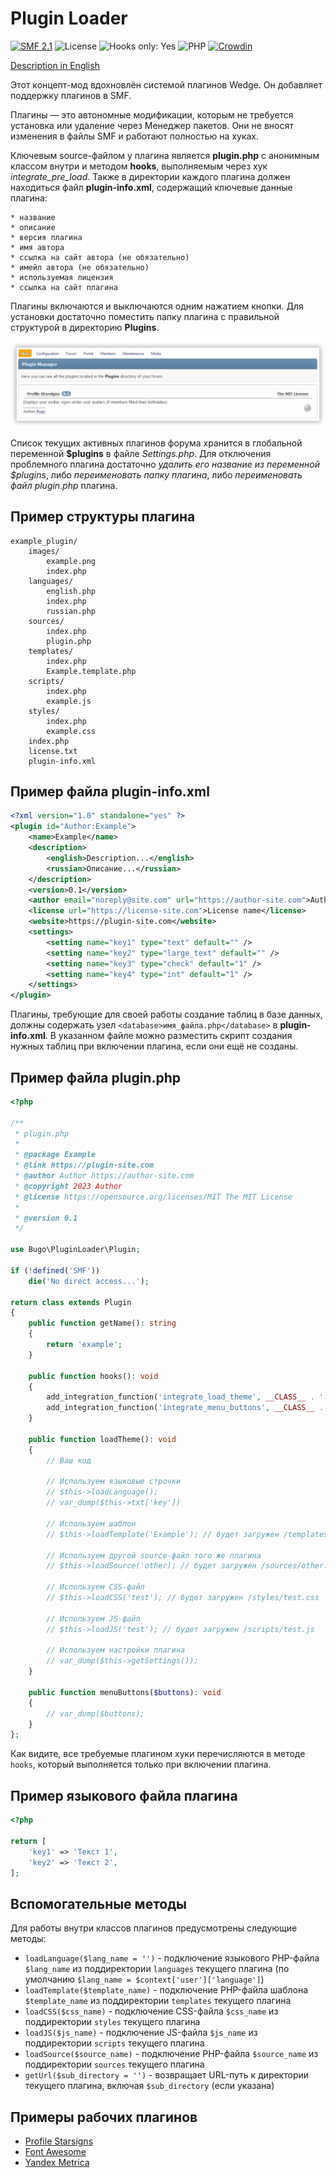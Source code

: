 # Plugin Loader

[![SMF 2.1](https://img.shields.io/badge/SMF-2.1-ed6033.svg?style=flat)](https://github.com/SimpleMachines/SMF2.1)
![License](https://img.shields.io/github/license/dragomano/plugin-loader)
![Hooks only: Yes](https://img.shields.io/badge/Hooks%20only-YES-blue)
![PHP](https://img.shields.io/badge/PHP-^7.0-blue.svg?style=flat)
[![Crowdin](https://badges.crowdin.net/plugin-loader/localized.svg)](https://crowdin.com/project/plugin-loader)

[Description in English](README.md)

Этот концепт-мод вдохновлён системой плагинов Wedge. Он добавляет поддержку плагинов в SMF.

Плагины — это автономные модификации, которым не требуется установка или удаление через Менеджер пакетов. Они не вносят изменения в файлы SMF и работают полностью на хуках.

Ключевым source-файлом у плагина является **plugin.php** с анонимным классом внутри и методом **hooks**, выполняемым через хук _integrate_pre_load_. Также в директории каждого плагина должен находиться файл **plugin-info.xml**, содержащий ключевые данные плагина:

    * название
    * описание
    * версия плагина
    * имя автора
    * ссылка на сайт автора (не обязательно)
    * имейл автора (не обязательно)
    * используемая лицензия
    * ссылка на сайт плагина

Плагины включаются и выключаются одним нажатием кнопки. Для установки достаточно поместить папку плагина с правильной структурой в директорию **Plugins**.

![](preview.png)

Список текущих активных плагинов форума хранится в глобальной переменной **$plugins** в файле _Settings.php_. Для отключения проблемного плагина достаточно _удалить его название из переменной $plugins_, либо _переименовать папку плагина_, либо _переименовать файл plugin.php_ плагина.

## Пример структуры плагина

```
example_plugin/
	images/
		example.png
		index.php
	languages/
		english.php
		index.php
		russian.php
	sources/
		index.php
		plugin.php
	templates/
		index.php
		Example.template.php
	scripts/
		index.php
		example.js
	styles/
		index.php
		example.css
	index.php
	license.txt
	plugin-info.xml
```

## Пример файла plugin-info.xml

```xml
<?xml version="1.0" standalone="yes" ?>
<plugin id="Author:Example">
	<name>Example</name>
	<description>
		<english>Description...</english>
		<russian>Описание...</russian>
	</description>
	<version>0.1</version>
	<author email="noreply@site.com" url="https://author-site.com">Author</author>
	<license url="https://license-site.com">License name</license>
	<website>https://plugin-site.com</website>
	<settings>
		<setting name="key1" type="text" default="" />
		<setting name="key2" type="large_text" default="" />
		<setting name="key3" type="check" default="1" />
		<setting name="key4" type="int" default="1" />
	</settings>
</plugin>
```

Плагины, требующие для своей работы создание таблиц в базе данных, должны содержать узел `<database>имя_файла.php</database>` в **plugin-info.xml**. В указанном файле можно разместить скрипт создания нужных таблиц при включении плагина, если они ещё не созданы.

## Пример файла plugin.php

```php
<?php

/**
 * plugin.php
 *
 * @package Example
 * @link https://plugin-site.com
 * @author Author https://author-site.com
 * @copyright 2023 Author
 * @license https://opensource.org/licenses/MIT The MIT License
 *
 * @version 0.1
 */

use Bugo\PluginLoader\Plugin;

if (!defined('SMF'))
	die('No direct access...');

return class extends Plugin
{
	public function getName(): string
	{
		return 'example';
	}

	public function hooks(): void
	{
		add_integration_function('integrate_load_theme', __CLASS__ . '::loadTheme#', false, __FILE__);
		add_integration_function('integrate_menu_buttons', __CLASS__ . '::menuButtons#', false, __FILE__);
	}

	public function loadTheme(): void
	{
		// Ваш код

		// Используем языковые строчки
		// $this->loadLanguage();
		// var_dump($this->txt['key'])

		// Используем шаблон
		// $this->loadTemplate('Example'); // будет загружен /templates/Example.template.php

		// Используем другой source-файл того же плагина
		// $this->loadSource('other); // будет загружен /sources/other.php

		// Используем CSS-файл
		// $this->loadCSS('test'); // будет загружен /styles/test.css

		// Используем JS-файл
		// $this->loadJS('test'); // будет загружен /scripts/test.js

		// Используем настройки плагина
		// var_dump($this->getSettings());
	}

	public function menuButtons($buttons): void
	{
		// var_dump($buttons);
	}
};

```

Как видите, все требуемые плагином хуки перечисляются в методе `hooks`, который выполняется только при включении плагина.

## Пример языкового файла плагина

```php
<?php

return [
	'key1' => 'Текст 1',
	'key2' => 'Текст 2',
];

```

## Вспомогательные методы

Для работы внутри классов плагинов предусмотрены следующие методы:

- `loadLanguage($lang_name = '')` - подключение языкового PHP-файла `$lang_name` из поддиректории `languages` текущего плагина (по умолчанию `$lang_name = $context['user']['language']`)
- `loadTemplate($template_name)` - подключение PHP-файла шаблона `$template_name` из поддиректории `templates` текущего плагина
- `loadCSS($css_name)` - подключение CSS-файла `$css_name` из поддиректории `styles` текущего плагина
- `loadJS($js_name)` - подключение JS-файла `$js_name` из поддиректории `scripts` текущего плагина
- `loadSource($source_name)` - подключение PHP-файла `$source_name` из поддиректории `sources` текущего плагина
- `getUrl($sub_directory = '')` - возвращает URL-путь к директории текущего плагина, включая `$sub_directory` (если указана)

## Примеры рабочих плагинов

- [Profile Starsigns](https://drive.proton.me/urls/8ZX5G1QXSR#WG0Yl99C0NJw)
- [Font Awesome](https://drive.proton.me/urls/ABF7BBDC80#Eo0cVWRbrbxi)
- [Yandex Metrica](https://drive.proton.me/urls/16ZEE2PCKW#UI0yxQoG7BKP)
